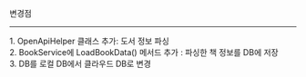 변경점
<hr>
1. OpenApiHelper 클래스 추가: 도서 정보 파싱<br>
2. BookService에 LoadBookData() 메서드 추가 : 파싱한 책 정보를 DB에 저장<br>
3. DB를 로컬 DB에서 클라우드 DB로 변경
